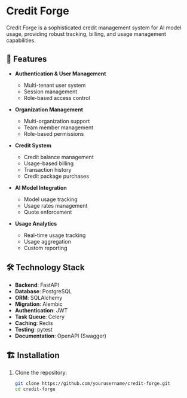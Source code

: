 # Credit Forge

Credit Forge is a sophisticated credit management system for AI model usage, providing robust tracking, billing, and usage management capabilities.

## 🚀 Features

- **Authentication & User Management**

  - Multi-tenant user system
  - Session management
  - Role-based access control

- **Organization Management**

  - Multi-organization support
  - Team member management
  - Role-based permissions

- **Credit System**

  - Credit balance management
  - Usage-based billing
  - Transaction history
  - Credit package purchases

- **AI Model Integration**

  - Model usage tracking
  - Usage rates management
  - Quote enforcement

- **Usage Analytics**
  - Real-time usage tracking
  - Usage aggregation
  - Custom reporting

## 🛠️ Technology Stack

- **Backend**: FastAPI
- **Database**: PostgreSQL
- **ORM**: SQLAlchemy
- **Migration**: Alembic
- **Authentication**: JWT
- **Task Queue**: Celery
- **Caching**: Redis
- **Testing**: pytest
- **Documentation**: OpenAPI (Swagger)

## 🏗️ Installation

1. Clone the repository:
   ```bash
   git clone https://github.com/yourusername/credit-forge.git
   cd credit-forge
   ```
